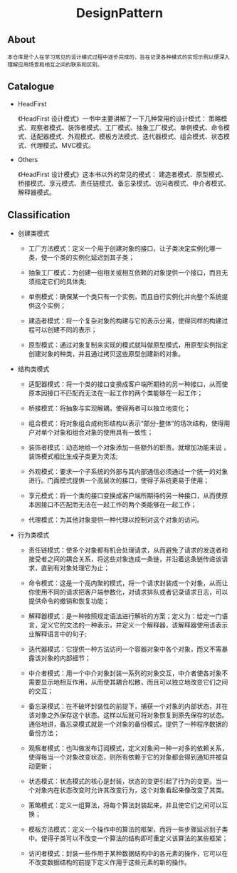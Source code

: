 <div align="center">
    <h1>
    	DesignPattern
	</h1>
</div>

## About	
	
	本仓库是个人在学习常见的设计模式过程中逐步完成的，旨在记录各种模式的实现示例以便深入理解应用场景和相互之间的联系和区别。

## Catalogue

- HeadFirst  

	《HeadFirst 设计模式》一书中主要讲解了一下几种常用的设计模式：
	策略模式、观察者模式、装饰者模式、工厂模式、抽象工厂模式、单例模式、命令模式、适配器模式、外观模式、模板方法模式、迭代器模式、组合模式、状态模式、代理模式、MVC模式。

- Others  

	《HeadFirst 设计模式》这本书以外的常见的模式：
	建造者模式、原型模式、桥接模式、享元模式、责任链模式、备忘录模式、访问者模式、中介者模式、解释器模式。


## Classification  

- 创建类模式  

	* 工厂方法模式：定义一个用于创建对象的接口，让子类决定实例化哪一类，使一个类的实例化延迟到其子类；

	* 抽象工厂模式：为创建一组相关或相互依赖的对象提供一个接口，而且无须指定它们的具体类;

	* 单例模式：确保某一个类只有一个实例，而且自行实例化并向整个系统提供这个实例；

	* 建造者模式：将一个复杂对象的构建与它的表示分离，使得同样的构建过程可以创建不同的表示；

	* 原型模式：通过对象复制来实现的模式就叫做原型模式，用原型实例指定创建对象的种类，并且通过拷贝这些原型创建新的对象。


- 结构类模式  

	* 适配器模式：将一个类的接口变换成客户端所期待的另一种接口，从而使原本因接口不匹配而无法在一起工作的两个类能够在一起工作；

	* 桥接模式：将抽象与实现解耦，使得两者可以独立地变化；

	* 组合模式：将对象组合成树形结构以表示“部分-整体”的场次结构，使得用户对单个对象和组合对象的使用具有一致性；

	* 装饰者模式：动态地给一个对象添加一些额外的职责。就增加功能来说 ，装饰模式相比生成子类更为灵活;

	* 外观模式：要求一个子系统的外部与其内部通信必须通过一个统一的对象进行。门面模式提供一个高层次的接口，使得子系统更易于使用；

	* 享元模式：将一个类的接口变换成客户端所期待的另一种接口，从而使原本因接口不匹配而无法在一起工作的两个类能够在一起工作；

	* 代理模式：为其他对象提供一种代理以控制对这个对象的访问。

- 行为类模式  

	* 责任链模式：使多个对象都有机会处理请求，从而避免了请求的发送者和接受者之间的耦合关系，将这些对象连成一条链，并沿着这条链传递该请求，直到有对象处理它为止；

	* 命令模式：这是一个高内聚的模式，将一个请求封装成一个对象，从而让你使用不同的请求把客户端参数化，对请求排队或者记录请求日志，可以提供命令的撤销和恢复功能；

	* 解释器模式：是一种按照规定语法进行解析的方案；定义为：给定一门语言，定义它的文法的一种表示，并定义一个解释器，该解释器使用该表示业解释语言中的句子;

	* 迭代器模式：它提供一种方法访问一个容器对象中各个对象，而又不需暴露该对象的内部细节；

	* 中介者模式：用一个中介对象封装一系列的对象交互，中介者使各对象不需要显示地相互作用，从而使其耦合松散，而且可以独立地改变它们之间的交互；

	* 备忘录模式：在不破坏封装性的前提下，捕获一个对象的内部状态，并在该对象之外保存这个状态。这样以后就可将对象恢复到原先保存的状态。通俗地讲，备忘录模式就是一个对象的备份模式，提供了一种程序数据的备份方法；

	* 观察者模式：也叫做发布订阅模式，定义对象间一种一对多的依赖关系，使得每当一个对象改变状态，则所有依赖于它的对象都会得到通知并被自动更新；

	* 状态模式：状态模式的核心是封装，状态的变更引起了行为的变更。当一个对象内在状态改变时允许其改变行为，这个对象看起来像改变了其类。

	* 策略模式：定义一组算法，将每个算法封装起来，并且使它们之间可以互换；

	* 模板方法模式：定义一个操作中的算法的框架，而将一些步骤延迟到子类中。使得子类可以不改变一个算法的结构即可重定义该算法的某些框架；

	* 访问者模式：封装一些作用于某种数据结构中的各元素的操作，它可以在不改变数据结构的前提下定义作用于这些元素的新的操作。

	
